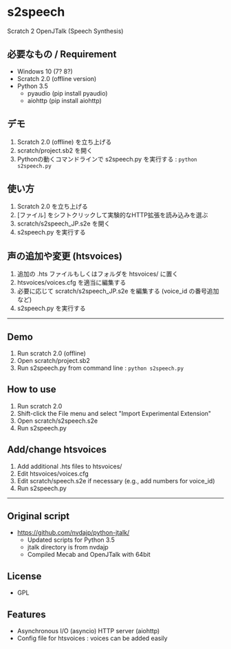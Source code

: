 # s2speech
Scratch 2 OpenJTalk (Speech Synthesis)    

## 必要なもの / Requirement
- Windows 10 (7? 8?)
- Scratch 2.0 (offline version)
- Python 3.5
    - pyaudio (pip install pyaudio)
    - aiohttp (pip install aiohttp)

## デモ
1. Scratch 2.0 (offline) を立ち上げる
1. scratch/project.sb2 を開く
1. Pythonの動くコマンドラインで s2speech.py を実行する : `python s2speech.py`

## 使い方
1. Scratch 2.0 を立ち上げる
1. [ファイル] をシフトクリックして実験的なHTTP拡張を読み込みを選ぶ
1. scratch/s2speech_JP.s2e を開く
1. s2speech.py を実行する

## 声の追加や変更 (htsvoices)
1. 追加の .hts ファイルもしくはフォルダを htsvoices/ に置く
1. htsvoices/voices.cfg を適当に編集する
1. 必要に応じて scratch/s2speech_JP.s2e を編集する (voice_id の番号追加など)
1. s2speech.py を実行する

----

## Demo
1. Run scratch 2.0 (offline)
1. Open scratch/project.sb2
1. Run s2speech.py from command line : `python s2speech.py`

## How to use
1. Run scratch 2.0
1. Shift-click the File menu and select "Import Experimental Extension"
1. Open scratch/s2speech.s2e
1. Run s2speech.py

## Add/change htsvoices
1. Add additional .hts files to htsvoices/
1. Edit htsvoices/voices.cfg
1. Edit scratch/speech.s2e if necessary (e.g., add numbers for voice_id)
1. Run s2speech.py

----
## Original script
- https://github.com/nvdajp/python-jtalk/
    - Updated scripts for Python 3.5
    - jtalk directory is from nvdajp
    - Compiled Mecab and OpenJTalk with 64bit

## License
- GPL

## Features
- Asynchronous I/O (asyncio) HTTP server (aiohttp)
- Config file for htsvoices : voices can be added easily
